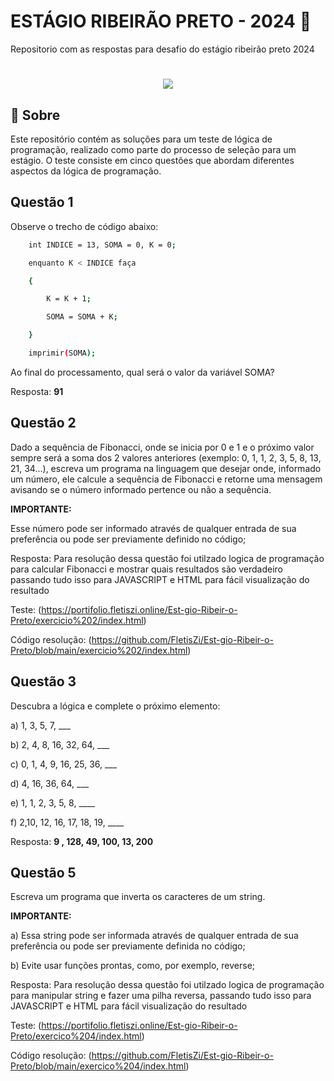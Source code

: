 # ESTÁGIO RIBEIRÃO PRETO - 2024 🤖
Repositorio com as respostas para desafio do estágio ribeirão preto 2024
<h1 align="center" >
    <img src='./path/public/gif.gif'>
</h1>


## 📖 Sobre

Este repositório contém as soluções para um teste de lógica de programação, realizado como parte do processo de seleção para um estágio. O teste consiste em cinco questões que abordam diferentes aspectos da lógica de programação.


## Questão 1

Observe o trecho de código abaixo:

```bash
    int INDICE = 13, SOMA = 0, K = 0;

    enquanto K < INDICE faça

    {

        K = K + 1;

        SOMA = SOMA + K;

    }

    imprimir(SOMA);
```

Ao final do processamento, qual será o valor da variável SOMA?

Resposta: **91**


## Questão 2

Dado a sequência de Fibonacci, onde se inicia por 0 e 1 e o próximo valor sempre será a soma dos 2 valores anteriores (exemplo: 0, 1, 1, 2, 3, 5, 8, 13, 21, 34...), escreva um programa na linguagem que desejar onde, informado um número, ele calcule a sequência de Fibonacci e retorne uma mensagem avisando se o número informado pertence ou não a sequência.

**IMPORTANTE:**

Esse número pode ser informado através de qualquer entrada de sua preferência ou pode ser previamente definido no código;

Resposta: Para resolução dessa questão foi utilzado logica de programação para calcular Fibonacci e mostrar quais resultados são verdadeiro passando tudo isso para JAVASCRIPT e HTML para fácil visualização do resultado 

Teste: (https://portifolio.fletiszi.online/Est-gio-Ribeir-o-Preto/exercicio%202/index.html)

Código resolução: (https://github.com/FletisZi/Est-gio-Ribeir-o-Preto/blob/main/exercicio%202/index.html)


## Questão 3

Descubra a lógica e complete o próximo elemento:

a) 1, 3, 5, 7, ___

b) 2, 4, 8, 16, 32, 64, ___

c) 0, 1, 4, 9, 16, 25, 36, ___

d) 4, 16, 36, 64, ___

e) 1, 1, 2, 3, 5, 8, ____

f) 2,10, 12, 16, 17, 18, 19, ____

Resposta: **9 , 128, 49, 100, 13, 200**


## Questão 5

Escreva um programa que inverta os caracteres de um string.

**IMPORTANTE:**

a) Essa string pode ser informada através de qualquer entrada de sua preferência ou pode ser previamente definida no código;

b) Evite usar funções prontas, como, por exemplo, reverse;

Resposta: Para resolução dessa questão foi utilzado logica de programação para manipular string e fazer uma pilha reversa, passando tudo isso para JAVASCRIPT e HTML para fácil visualização do resultado 

Teste: (https://portifolio.fletiszi.online/Est-gio-Ribeir-o-Preto/exercico%204/index.html)

Código resolução: (https://github.com/FletisZi/Est-gio-Ribeir-o-Preto/blob/main/exercico%204/index.html)


